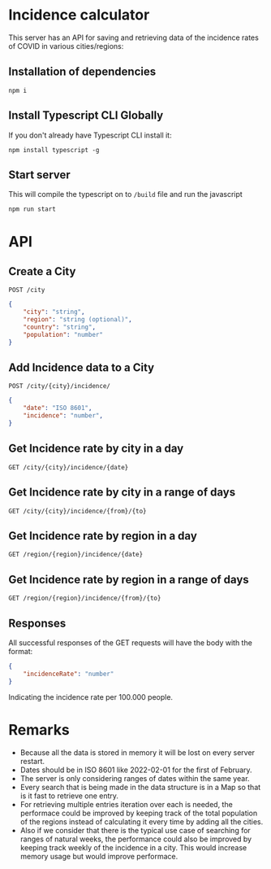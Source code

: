 # Incidence calculator
This server has an API for saving and retrieving data of the incidence rates of COVID in various cities/regions:
## Installation of dependencies
```
npm i
```
## Install Typescript CLI Globally
If you don't already have Typescript CLI install it:
```
npm install typescript -g
```

## Start server
This will compile the typescript on to `/build` file and run the javascript
```
npm run start
```

# API
## Create a City
`POST /city`
```json
{
    "city": "string",
    "region": "string (optional)",
    "country": "string",
    "population": "number"
}
```

## Add Incidence data to a City
`POST /city/{city}/incidence/`
```json
{
    "date": "ISO 8601",
    "incidence": "number",
}
```

## Get Incidence rate by city in a day
`GET /city/{city}/incidence/{date}`

## Get Incidence rate by city in a range of days
`GET /city/{city}/incidence/{from}/{to}`

## Get Incidence rate by region in a day
`GET /region/{region}/incidence/{date}`

## Get Incidence rate by region in a range of days
`GET /region/{region}/incidence/{from}/{to}`

## Responses
All successful responses of the GET requests will have the body with the format:
```json
{
    "incidenceRate": "number"
}
```
Indicating the incidence rate per 100.000 people.

# Remarks
- Because all the data is stored in memory it will be lost on every server restart.
- Dates should be in ISO 8601 like 2022-02-01 for the first of February.
- The server is only considering ranges of dates within the same year.
- Every search that is being made in the data structure is in a Map so that is it fast to retrieve one entry.
- For retrieving multiple entries iteration over each is needed, the performace could be improved by keeping track of the total population of the regions instead of calculating it every time by adding all the cities.
- Also if we consider that there is the typical use case of searching for ranges of natural weeks, the performance could also be improved by keeping track weekly of the incidence in a city. This would increase memory usage but would improve performace.